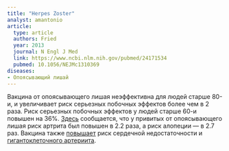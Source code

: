 ```yaml
---
title: "Herpes Zoster"
analyst: amantonio
article:
  type: article
  authors: Fried
  year: 2013
  journal: N Engl J Med
  link: https://www.ncbi.nlm.nih.gov/pubmed/24171534
  pubmed: 10.1056/NEJMc1310369
diseases:
- Опоясывающий лишай
---
```


Вакцина от опоясывающего лишая неэффективна для людей старше 80-и, и увеличивает риск серьезных побочных эффектов более чем в 2 раза.
Риск серьезных побочных эффектов у людей старше 60-и повышен на 36%.
[Здесь](https://www.ncbi.nlm.nih.gov/pubmed/26151783) сообщается, что у привитых от опоясывающего лишая риск артрита был повышен в 2.2 раза, а риск алопеции — в 2.7 раз.
Вакцина также [повышает](https://www.fda.gov/downloads/BiologicsBloodVaccines/Vaccines/ApprovedProducts/UCM132831.pdf) риск сердечной недостаточности и [гигантоклеточного артериита](https://www.ncbi.nlm.nih.gov/pubmed/28320119).
